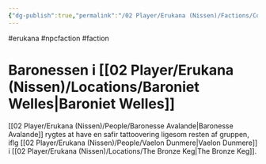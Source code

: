 ```yaml
---
{"dg-publish":true,"permalink":"/02 Player/Erukana (Nissen)/Factions/Court of Baronesse Avalande/"}
---
```


#erukana #npcfaction #faction 

# Baronessen i [[02 Player/Erukana (Nissen)/Locations/Baroniet Welles\|Baroniet Welles]] 

[[02 Player/Erukana (Nissen)/People/Baronesse Avalande\|Baronesse Avalande]] rygtes at have en safir tattoovering ligesom resten af gruppen, iflg [[02 Player/Erukana (Nissen)/People/Vaelon Dunmere\|Vaelon Dunmere]] i [[02 Player/Erukana (Nissen)/Locations/The Bronze Keg\|The Bronze Keg]].
